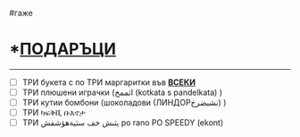 #гаже

# *<u>ПОДАРЪЦИ</u>
---
- [ ] ТРИ букета с по ТРИ маргаритки във **<u>ВСЕКИ</u>**
- [ ] ТРИ плюшени играчки (اثممخ (kotkata s pandelkata) )
- [ ] ТРИ кутии бомбони (шоколадови (ЛИНДОРنشبضرخ) )
- [ ] ТРИ ካፍቅቪ ቡእኖታ
- [ ] ТРИ يثىش خف سثيةهؤشفش po rano PO SPEEDY (ekont)